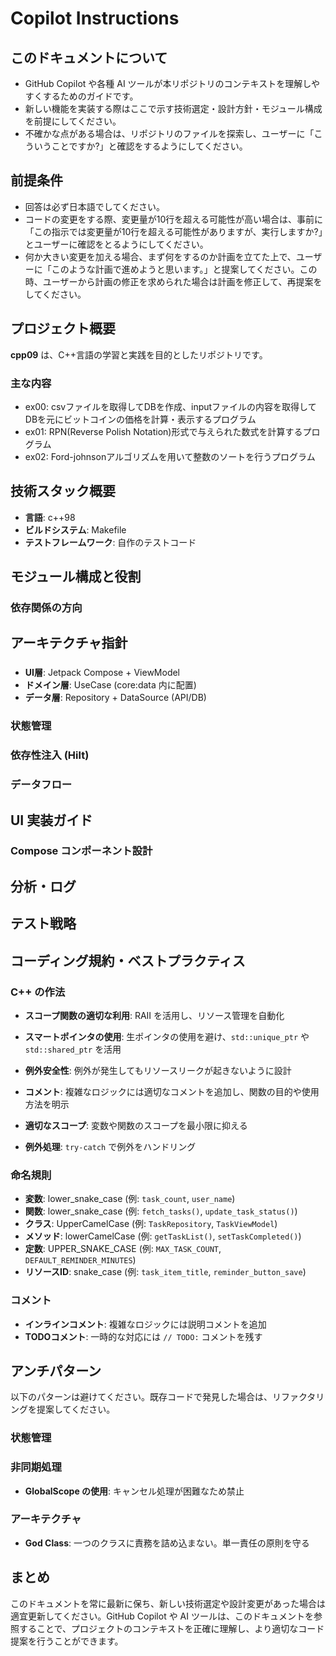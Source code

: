
# Copilot Instructions

## このドキュメントについて

- GitHub Copilot や各種 AI ツールが本リポジトリのコンテキストを理解しやすくするためのガイドです。
- 新しい機能を実装する際はここで示す技術選定・設計方針・モジュール構成を前提にしてください。
- 不確かな点がある場合は、リポジトリのファイルを探索し、ユーザーに「こういうことですか?」と確認をするようにしてください。

## 前提条件

- 回答は必ず日本語でしてください。
- コードの変更をする際、変更量が10行を超える可能性が高い場合は、事前に「この指示では変更量が10行を超える可能性がありますが、実行しますか?」とユーザーに確認をとるようにしてください。
- 何か大きい変更を加える場合、まず何をするのか計画を立てた上で、ユーザーに「このような計画で進めようと思います。」と提案してください。この時、ユーザーから計画の修正を求められた場合は計画を修正して、再提案をしてください。

## プロジェクト概要

**cpp09** は、C++言語の学習と実践を目的としたリポジトリです。

### 主な内容

- ex00: csvファイルを取得してDBを作成、inputファイルの内容を取得してDBを元にビットコインの価格を計算・表示するプログラム
- ex01: RPN(Reverse Polish Notation)形式で与えられた数式を計算するプログラム
- ex02: Ford-johnsonアルゴリズムを用いて整数のソートを行うプログラム

## 技術スタック概要

- **言語**: c++98
- **ビルドシステム**: Makefile
- **テストフレームワーク**: 自作のテストコード

## モジュール構成と役割

### 依存関係の方向

## アーキテクチャ指針

###

- **UI層**: Jetpack Compose + ViewModel
- **ドメイン層**: UseCase (core:data 内に配置)
- **データ層**: Repository + DataSource (API/DB)

### 状態管理


### 依存性注入 (Hilt)

### データフロー

## UI 実装ガイド

### Compose コンポーネント設計

## 分析・ログ

## テスト戦略
## コーディング規約・ベストプラクティス

### C++ の作法

- **スコープ関数の適切な利用**: RAII を活用し、リソース管理を自動化
- **スマートポインタの使用**: 生ポインタの使用を避け、`std::unique_ptr` や `std::shared_ptr` を活用
- **例外安全性**: 例外が発生してもリソースリークが起きないように設計
- **コメント**: 複雑なロジックには適切なコメントを追加し、関数の目的や使用方法を明示

- **適切なスコープ**: 変数や関数のスコープを最小限に抑える

- **例外処理**: `try-catch` で例外をハンドリング

### 命名規則

- **変数**: lower_snake_case (例: `task_count`, `user_name`)
- **関数**: lower_snake_case (例: `fetch_tasks()`, `update_task_status()`)
- **クラス**: UpperCamelCase (例: `TaskRepository`, `TaskViewModel`)
- **メソッド**: lowerCamelCase (例: `getTaskList()`, `setTaskCompleted()`)
- **定数**: UPPER_SNAKE_CASE (例: `MAX_TASK_COUNT`, `DEFAULT_REMINDER_MINUTES`)
- **リソースID**: snake_case (例: `task_item_title`, `reminder_button_save`)

### コメント

- **インラインコメント**: 複雑なロジックには説明コメントを追加
- **TODOコメント**: 一時的な対応には `// TODO:` コメントを残す

## アンチパターン

以下のパターンは避けてください。既存コードで発見した場合は、リファクタリングを提案してください。

### 状態管理

### 非同期処理

- **GlobalScope の使用**: キャンセル処理が困難なため禁止

### アーキテクチャ

- **God Class**: 一つのクラスに責務を詰め込まない。単一責任の原則を守る

## まとめ

このドキュメントを常に最新に保ち、新しい技術選定や設計変更があった場合は適宜更新してください。GitHub Copilot や AI ツールは、このドキュメントを参照することで、プロジェクトのコンテキストを正確に理解し、より適切なコード提案を行うことができます。
